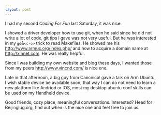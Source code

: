 ```yaml
---
layout: post
---
```

I had my second _Coding For Fun_ last Saturday, it was nice.

I showed a driver developer how to use git, when he said since he did not
write a lot of code, git tips I gave was not very useful. But he was
interested in my `gd`&`<c-o>` trick to read Makefiles. He showed me his 
<http://www.armux.org/index.php/> and how to acquire a domain name at
<http://xinnet.com>. He was really helpful.

Since I was building my own website and blog these days, I wanted those from my peers
<http://www.vincnd.com/> is nice one.

Late in that afternoon, a big guy from Canonical gave a talk on Arm Ubuntu, I
wish stable device be available soon, that way I can do not need to learn a
new platform like Andriod or IOS, most my desktop ubuntu conf skills can be
used on my Handheld device.

Good friends, cozy place, meaningful conversations. Interested? Head for
Beijinglug.org, find out when is the nice one and feel free to join us.
